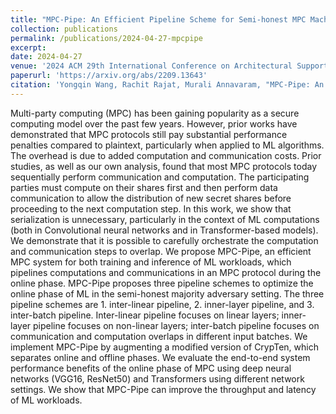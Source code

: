 ```yaml
---
title: "MPC-Pipe: An Efficient Pipeline Scheme for Semi-honest MPC Machine Learning"
collection: publications
permalink: /publications/2024-04-27-mpcpipe
excerpt: 
date: 2024-04-27
venue: '2024 ACM 29th International Conference on Architectural Support for Programming Languages and Operating Systems (ASPLOS)'
paperurl: 'https://arxiv.org/abs/2209.13643'
citation: 'Yongqin Wang, Rachit Rajat, Murali Annavaram, "MPC-Pipe: An Efficient Pipeline Scheme for Semi-honest MPC Machine Learning," 2024 ACM 29th International Conference on Architectural Support for Programming Languages and Operating Systems (ASPLOS).'
---
```

Multi-party computing (MPC) has been gaining popularity as a secure computing model over the past few years. However, prior works have demonstrated that MPC protocols still pay substantial performance penalties compared to plaintext, particularly when applied to ML algorithms. The overhead is due to added computation and communication costs. Prior studies, as well as our own analysis, found that most MPC protocols today sequentially perform communication and computation. The participating parties must compute on their shares first and then perform data communication to allow the distribution of new secret shares before proceeding to the next computation step. In this work, we show that serialization is unnecessary, particularly in the context of ML computations (both in Convolutional neural networks and in Transformer-based models). We demonstrate that it is possible to carefully orchestrate the computation and communication steps to overlap. 
We propose MPC-Pipe, an efficient MPC system for both training and inference of ML workloads, which pipelines computations and communications in an MPC protocol during the online phase. MPC-Pipe proposes three pipeline schemes to optimize the online phase of ML in the semi-honest majority adversary setting. The three pipeline schemes are 1. inter-linear pipeline,  2. inner-layer pipeline, and 3. inter-batch pipeline. Inter-linear pipeline focuses on linear layers; inner-layer pipeline focuses on non-linear layers; inter-batch pipeline focuses on communication and computation overlaps in different input batches. We implement MPC-Pipe by augmenting a modified version of CrypTen, which separates online and offline phases. We evaluate the end-to-end system performance benefits of the online phase of MPC using deep neural networks (VGG16, ResNet50) and Transformers using different network settings. We show that MPC-Pipe can improve the throughput and latency of ML workloads.